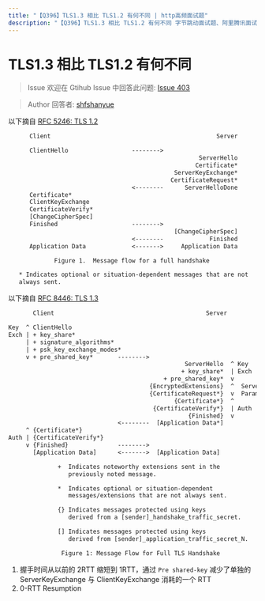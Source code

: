 ```yaml
---
title: "【Q396】TLS1.3 相比 TLS1.2 有何不同 | http高频面试题"
description: "【Q396】TLS1.3 相比 TLS1.2 有何不同 字节跳动面试题、阿里腾讯面试题、美团小米面试题。"
---
```


# TLS1.3 相比 TLS1.2 有何不同

> Issue
> 欢迎在 Gtihub Issue 中回答此问题: [Issue 403](https://github.com/shfshanyue/Daily-Question/issues/403)

> Author
> 回答者: [shfshanyue](https://github.com/shfshanyue)

以下摘自 [RFC 5246: TLS 1.2](https://tools.ietf.org/html/rfc5246#section-7.3)

```txt
      Client                                               Server

      ClientHello                  -------->
                                                      ServerHello
                                                     Certificate*
                                               ServerKeyExchange*
                                              CertificateRequest*
                                   <--------      ServerHelloDone
      Certificate*
      ClientKeyExchange
      CertificateVerify*
      [ChangeCipherSpec]
      Finished                     -------->
                                               [ChangeCipherSpec]
                                   <--------             Finished
      Application Data             <------->     Application Data

             Figure 1.  Message flow for a full handshake

   * Indicates optional or situation-dependent messages that are not
   always sent.
```

以下摘自 [RFC 8446: TLS 1.3](https://tools.ietf.org/html/rfc8446)

```txt
       Client                                           Server

Key  ^ ClientHello
Exch | + key_share*
     | + signature_algorithms*
     | + psk_key_exchange_modes*
     v + pre_shared_key*       -------->
                                                  ServerHello  ^ Key
                                                 + key_share*  | Exch
                                            + pre_shared_key*  v
                                        {EncryptedExtensions}  ^  Server
                                        {CertificateRequest*}  v  Params
                                               {Certificate*}  ^
                                         {CertificateVerify*}  | Auth
                                                   {Finished}  v
                               <--------  [Application Data*]
     ^ {Certificate*}
Auth | {CertificateVerify*}
     v {Finished}              -------->
       [Application Data]      <------->  [Application Data]

              +  Indicates noteworthy extensions sent in the
                 previously noted message.

              *  Indicates optional or situation-dependent
                 messages/extensions that are not always sent.

              {} Indicates messages protected using keys
                 derived from a [sender]_handshake_traffic_secret.

              [] Indicates messages protected using keys
                 derived from [sender]_application_traffic_secret_N.

               Figure 1: Message Flow for Full TLS Handshake

```

1. 握手时间从以前的 2RTT 缩短到 1RTT，通过 `Pre shared-key` 减少了单独的 ServerKeyExchange 与 ClientKeyExchange 消耗的一个 RTT
1. 0-RTT Resumption
